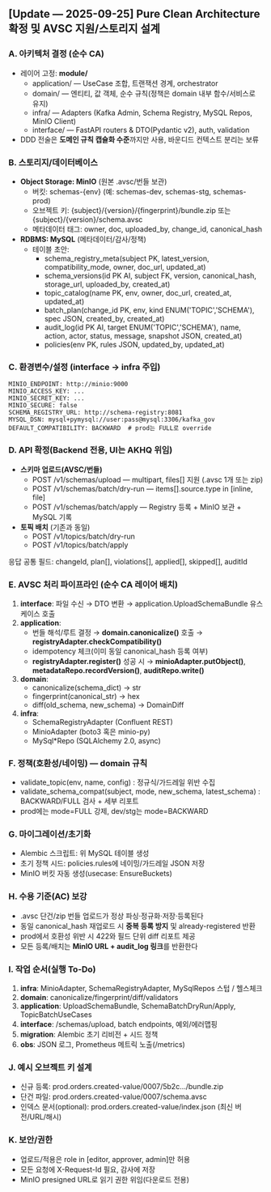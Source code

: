 ## **[Update — 2025-09-25] Pure Clean Architecture 확정 및 AVSC 지원/스토리지 설계**

### **A. 아키텍처 결정 (순수 CA)**

- 레이어 고정: **module/**
    - application/ — UseCase 조합, 트랜잭션 경계, orchestrator
    - domain/ — 엔티티, 값 객체, 순수 규칙(정책은 domain 내부 함수/서비스로 유지)
    - infra/ — Adapters (Kafka Admin, Schema Registry, MySQL Repos, MinIO Client)
    - interface/ — FastAPI routers & DTO(Pydantic v2), auth, validation
- DDD 전술은 **도메인 규칙 캡슐화 수준**까지만 사용, 바운디드 컨텍스트 분리는 보류

### **B. 스토리지/데이터베이스**

- **Object Storage: MinIO** (원본 .avsc/번들 보관)
    - 버킷: schemas-{env} (예: schemas-dev, schemas-stg, schemas-prod)
    - 오브젝트 키: {subject}/{version}/{fingerprint}/bundle.zip 또는 {subject}/{version}/schema.avsc
    - 메타데이터 태그: owner, doc, uploaded_by, change_id, canonical_hash
- **RDBMS: MySQL** (메타데이터/감사/정책)
    - 테이블 초안:
        - schema_registry_meta(subject PK, latest_version, compatibility_mode, owner, doc_url, updated_at)
        - schema_versions(id PK AI, subject FK, version, canonical_hash, storage_url, uploaded_by, created_at)
        - topic_catalog(name PK, env, owner, doc_url, created_at, updated_at)
        - batch_plan(change_id PK, env, kind ENUM('TOPIC','SCHEMA'), spec JSON, created_by, created_at)
        - audit_log(id PK AI, target ENUM('TOPIC','SCHEMA'), name, action, actor, status, message, snapshot JSON, created_at)
        - policies(env PK, rules JSON, updated_by, updated_at)

### **C. 환경변수/설정 (interface → infra 주입)**

```
MINIO_ENDPOINT: http://minio:9000
MINIO_ACCESS_KEY: ...
MINIO_SECRET_KEY: ...
MINIO_SECURE: false
SCHEMA_REGISTRY_URL: http://schema-registry:8081
MYSQL_DSN: mysql+pymysql://user:pass@mysql:3306/kafka_gov
DEFAULT_COMPATIBILITY: BACKWARD  # prod는 FULL로 override
```

### **D. API 확정(Backend 전용, UI는 AKHQ 위임)**

- **스키마 업로드(AVSC/번들)**
    - POST /v1/schemas/upload — multipart, files[] 지원 (.avsc 1개 또는 zip)
    - POST /v1/schemas/batch/dry-run — items[].source.type in [inline, file]
    - POST /v1/schemas/batch/apply — Registry 등록 + MinIO 보관 + MySQL 기록
- **토픽 배치** (기존과 동일)
    - POST /v1/topics/batch/dry-run
    - POST /v1/topics/batch/apply

응답 공통 필드: changeId, plan[], violations[], applied[], skipped[], auditId

### **E. AVSC 처리 파이프라인 (순수 CA 레이어 배치)**

1. **interface**: 파일 수신 → DTO 변환 → application.UploadSchemaBundle 유스케이스 호출
2. **application**:
    - 번들 해석/루트 결정 → **domain.canonicalize()** 호출 → **registryAdapter.checkCompatibility()**
    - idempotency 체크(이미 동일 canonical_hash 등록 여부)
    - **registryAdapter.register()** 성공 시 → **minioAdapter.putObject()**, **metadataRepo.recordVersion()**, **auditRepo.write()**
3. **domain**:
    - canonicalize(schema_dict) -> str
    - fingerprint(canonical_str) -> hex
    - diff(old_schema, new_schema) -> DomainDiff
4. **infra**:
    - SchemaRegistryAdapter (Confluent REST)
    - MinioAdapter (boto3 혹은 minio-py)
    - MySql*Repo (SQLAlchemy 2.0, async)

### **F. 정책(호환성/네이밍) — domain 규칙**

- validate_topic(env, name, config) : 정규식/가드레일 위반 수집
- validate_schema_compat(subject, mode, new_schema, latest_schema) : BACKWARD/FULL 검사 + 세부 리포트
- prod에는 mode=FULL 강제, dev/stg는 mode=BACKWARD

### **G. 마이그레이션/초기화**

- Alembic 스크립트: 위 MySQL 테이블 생성
- 초기 정책 시드: policies.rules에 네이밍/가드레일 JSON 저장
- MinIO 버킷 자동 생성(usecase: EnsureBuckets)

### **H. 수용 기준(AC) 보강**

- .avsc 단건/zip 번들 업로드가 정상 파싱·정규화·저장·등록된다
- 동일 canonical_hash 재업로드 시 **중복 등록 방지** 및 already-registered 반환
- prod에서 호환성 위반 시 422와 필드 단위 diff 리포트 제공
- 모든 등록/배치는 **MinIO URL + audit_log 링크**를 반환한다

### **I. 작업 순서(실행 To‑Do)**

1. **infra**: MinioAdapter, SchemaRegistryAdapter, MySqlRepos 스텁 / 헬스체크
2. **domain**: canonicalize/fingerprint/diff/validators
3. **application**: UploadSchemaBundle, SchemaBatchDryRun/Apply, TopicBatchUseCases
4. **interface**: /schemas/upload, batch endpoints, 예외/에러맵핑
5. **migration**: Alembic 초기 리비전 + 시드 정책
6. **obs**: JSON 로그, Prometheus 메트릭 노출(/metrics)

### **J. 예시 오브젝트 키 설계**

- 신규 등록: prod.orders.created-value/0007/5b2c.../bundle.zip
- 단건 파일: prod.orders.created-value/0007/schema.avsc
- 인덱스 문서(optional): prod.orders.created-value/index.json (최신 버전/URL/해시)

### **K. 보안/권한**

- 업로드/적용은 role in [editor, approver, admin]만 허용
- 모든 요청에 X-Request-Id 필요, 감사에 저장
- MinIO presigned URL로 읽기 권한 위임(다운로드 전용)